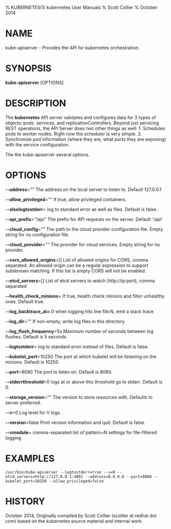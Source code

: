 % KUBERNETES(1) kubernetes User Manuals
% Scott Collier
% October 2014
# NAME
kube-apiserver \- Provides the API for kubernetes orchestration.

# SYNOPSIS
**kube-apiserver** [OPTIONS]

# DESCRIPTION

The **kubernetes** API server validates and configures data for 3 types of objects: pods, services, and replicationControllers. Beyond just servicing REST operations, the API Server does two other things as well: 1. Schedules pods to worker nodes. Right now the scheduler is very simple. 2. Synchronize pod information (where they are, what ports they are exposing) with the service configuration.

The the kube-apiserver several options.

# OPTIONS
**--address**=""
	The address on the local server to listen to. Default 127.0.0.1

**--allow_privileged**=""
	If true, allow privileged containers.

**--alsologtostderr**=
	log to standard error as well as files. Default is false.

**--api_prefix**="/api"
	The prefix for API requests on the server. Default '/api'

**--cloud_config**=""
	The path to the cloud provider configuration file. Empty string for no configuration file.

**--cloud_provider**=""
	The provider for cloud services. Empty string for no provider.

**--cors_allowed_origins**=[]
	List of allowed origins for CORS, comma separated. An allowed origin can be a regular expression to support subdomain matching. If this list is empty CORS will not be enabled.

**--etcd_servers**=[]
	List of etcd servers to watch (http://ip:port), comma separated

**--health_check_minions**=
	If true, health check minions and filter unhealthy ones. Default true.

**--log_backtrace_at=**:0
	when logging hits line file:N, emit a stack trace

**--log_dir**=""
	If non-empty, write log files in this directory

**--log_flush_frequency**=5s
	Maximum number of seconds between log flushes. Default is 5 seconds.

**--logtostderr**=
	log to standard error instead of files. Default is false.

**--kubelet_port**=10250
	The port at which kubelet will be listening on the minions. Default is 10250.

**--port**=8080
	The port to listen on. Default is 8080.

**--stderrthreshold**=0
	logs at or above this threshold go to stderr. Default is 0.

**--storage_version**=""
	The version to store resources with. Defaults to server preferred.

**--v**=0
	Log level for V logs.

**--version**=false
	Print version information and quit. Default is false.

**--vmodule**=
	comma-separated list of pattern=N settings for file-filtered logging

# EXAMPLES
```
/usr/bin/kube-apiserver --logtostderr=true --v=0 --etcd_servers=http://127.0.0.1:4001 --address=0.0.0.0 --port=8080 --kubelet_port=10250 --allow_privileged=false
```
# HISTORY
October 2014, Originally compiled by Scott Collier (scollier at redhat dot com) based
 on the kubernetes source material and internal work.
